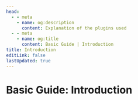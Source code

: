 ```yaml
---
head:
  - - meta
    - name: og:description
      content: Explanation of the plugins used
  - - meta
    - name: og:title
      content: Basic Guide | Introduction
title: Introduction
editLink: false
lastUpdated: true
---
```

# Basic Guide: Introduction